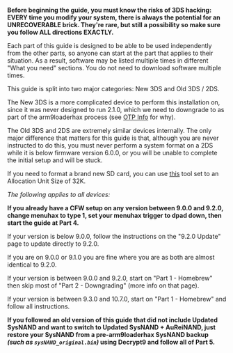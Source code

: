 **Before beginning the guide, you must know the risks of 3DS hacking: EVERY time you modify your system, there is always the potential for an UNRECOVERABLE brick. They're rare, but still a possibility so make sure you follow ALL directions EXACTLY.**

Each part of this guide is designed to be able to be used independently from the other parts, so anyone can start at the part that applies to their situation. As a result, software may be listed multiple times in different "What you need" sections. You do not need to download software multiple times.

This guide is split into two major categories: New 3DS and Old 3DS / 2DS.

The New 3DS is a more complicated device to perform this installation on, since it was never designed to run 2.1.0, which we need to downgrade to as part of the arm9loaderhax process (see [OTP Info](https://github.com/Plailect/Guide/wiki/OTP-Info) for why).

The Old 3DS and 2DS are extremely similar devices internally. The only major difference that matters for this guide is that, although you are never instructed to do this, you must never perform a system format on a 2DS while it is below firmware version 6.0.0, or you will be unable to complete the initial setup and will be stuck.

If you need to format a brand new SD card, you can use [this](http://www.ridgecrop.demon.co.uk/index.htm?guiformat.htm) tool set to an Allocation Unit Size of 32K.

*The following applies to all devices:*

**If you already have a CFW setup on any version between 9.0.0 and 9.2.0, change menuhax to type 1, set your menuhax trigger to dpad down, then start the guide at Part 4.**

If your version is below 9.0.0, follow the instructions on the "9.2.0 Update" page to update directly to 9.2.0. 

If you are on 9.0.0 or 9.1.0 you are fine where you are as both are almost identical to 9.2.0.

If your version is between 9.0.0 and 9.2.0, start on "Part 1 - Homebrew" then skip most of "Part 2 - Downgrading" (more info on that page).

If your version is between 9.3.0 and 10.7.0, start on "Part 1 - Homebrew" and follow all instructions.

**If you followed an old version of this guide that did not include Updated SysNAND and want to switch to Updated SysNAND + AuReiNAND, just restore your SysNAND from a pre-arm9loaderhax SysNAND backup *(such as `sysNAND_original.bin`)* using Decrypt9 and follow all of Part 5.**